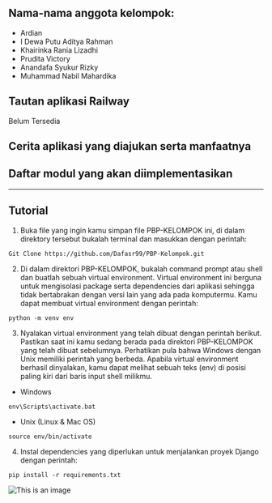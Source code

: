 ## Nama-nama anggota kelompok:
- Ardian
- I Dewa Putu Aditya Rahman
- Khairinka Rania Lizadhi
- Prudita Victory
- Anandafa Syukur Rizky
- Muhammad Nabil Mahardika

## Tautan aplikasi Railway
Belum Tersedia
## Cerita aplikasi yang diajukan serta manfaatnya
## Daftar modul yang akan diimplementasikan
----
## Tutorial

1. Buka file yang ingin kamu simpan file PBP-KELOMPOK ini, di dalam direktory tersebut bukalah terminal dan masukkan dengan perintah:
```
Git Clone https://github.com/Dafasr99/PBP-Kelompok.git
```

2. Di dalam direktori PBP-KELOMPOK, bukalah command prompt atau shell dan buatlah sebuah virtual environment. Virtual environment ini berguna untuk mengisolasi package serta dependencies dari aplikasi sehingga tidak bertabrakan dengan versi lain yang ada pada komputermu. Kamu dapat membuat virtual environment dengan perintah:
```
python -m venv env
```

3. Nyalakan virtual environment yang telah dibuat dengan perintah berikut. Pastikan saat ini kamu sedang berada pada direktori PBP-KELOMPOK yang telah dibuat sebelumnya. Perhatikan pula bahwa Windows dengan Unix memiliki perintah yang berbeda. Apabila virtual environment berhasil dinyalakan, kamu dapat melihat sebuah teks (env) di posisi paling kiri dari baris input shell milikmu.
- Windows 
```
env\Scripts\activate.bat
```
- Unix (Linux & Mac OS)
```
source env/bin/activate
```

4. Instal dependencies yang diperlukan untuk menjalankan proyek Django dengan perintah:
```
pip install -r requirements.txt
```

![This is an image](https://toppng.com/uploads/preview/we-bare-bears-background-11549536415ojtizeutlu.png)